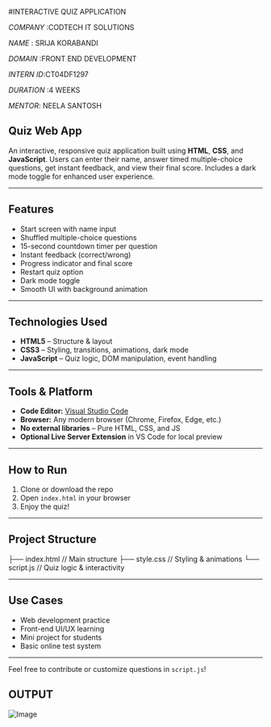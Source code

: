 #INTERACTIVE QUIZ APPLICATION

*COMPANY* :CODTECH IT SOLUTIONS

*NAME* : SRIJA KORABANDI

*DOMAIN* :FRONT END DEVELOPMENT

*INTERN ID*:CT04DF1297

*DURATION* :4 WEEKS

*MENTOR*: NEELA SANTOSH

##  Quiz Web App

An interactive, responsive quiz application built using **HTML**, **CSS**, and **JavaScript**. Users can enter their name, answer timed multiple-choice questions, get instant feedback, and view their final score. Includes a dark mode toggle for enhanced user experience.

---

##  Features

-  Start screen with name input  
-  Shuffled multiple-choice questions  
-  15-second countdown timer per question  
-  Instant feedback (correct/wrong)  
-  Progress indicator and final score  
-  Restart quiz option  
-  Dark mode toggle  
-  Smooth UI with background animation

---

##  Technologies Used

- **HTML5** – Structure & layout  
- **CSS3** – Styling, transitions, animations, dark mode  
- **JavaScript** – Quiz logic, DOM manipulation, event handling

---

## Tools & Platform

- **Code Editor:** [Visual Studio Code](https://code.visualstudio.com/)  
- **Browser:** Any modern browser (Chrome, Firefox, Edge, etc.)  
- **No external libraries** – Pure HTML, CSS, and JS  
- **Optional Live Server Extension** in VS Code for local preview

---

##  How to Run

1. Clone or download the repo  
2. Open `index.html` in your browser  
3. Enjoy the quiz!

---

## Project Structure
├── index.html // Main structure
├── style.css // Styling & animations
└── script.js // Quiz logic & interactivity


---

##  Use Cases

- Web development practice  
- Front-end UI/UX learning  
- Mini project for students  
- Basic online test system

---

Feel free to contribute or customize questions in `script.js`!


## OUTPUT
![Image](https://github.com/user-attachments/assets/7438aa8e-697a-4c16-a613-44b11ad2b039)
